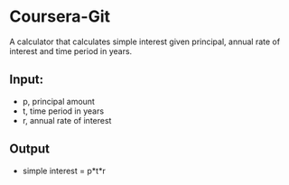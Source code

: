 # Coursera-Git

A calculator that calculates simple interest given principal, annual rate of interest and time period in years.  
## Input:  
- p, principal amount  
- t, time period in years  
- r, annual rate of interest  
## Output  
- simple interest = p\*t\*r  

